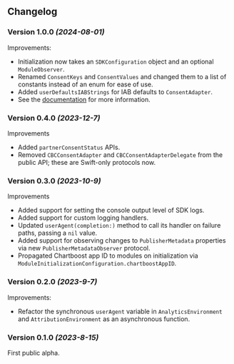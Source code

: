 ## Changelog

### Version 1.0.0 *(2024-08-01)*
Improvements:
- Initialization now takes an `SDKConfiguration` object and an optional `ModuleObserver`.
- Renamed `ConsentKeys` and `ConsentValues` and changed them to a list of constants instead of an enum for ease of use.
- Added `userDefaultsIABStrings` for IAB defaults to `ConsentAdapter`.
- See the [documentation](https://docs.chartboost.com/en/mediation/integrate/core/ios/get-started/) for more information.

### Version 0.4.0 *(2023-12-7)*
Improvements
- Added `partnerConsentStatus` APIs.
- Removed `CBCConsentAdapter` and `CBCConsentAdapterDelegate` from the public API; these are Swift-only protocols now.

### Version 0.3.0 *(2023-10-9)*
Improvements
- Added support for setting the console output level of SDK logs.
- Added support for custom logging handlers.
- Updated `userAgent(completion:)` method to call its handler on failure paths, passing a `nil` value.
- Added support for observing changes to `PublisherMetadata` properties via new `PublisherMetadataObserver` protocol.
- Propagated Chartboost app ID to modules on initialization via `ModuleInitializationConfiguration.chartboostAppID`.

### Version 0.2.0 *(2023-9-7)*
Improvements:
- Refactor the synchronous `userAgent` variable in `AnalyticsEnvironment` and `AttributionEnvironment` as an asynchronous function.

### Version 0.1.0 *(2023-8-15)*
First public alpha.
